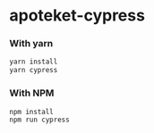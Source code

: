 # apoteket-cypress

### With yarn
```javascript
yarn install
yarn cypress
```

### With NPM
```javascript
npm install
npm run cypress
```